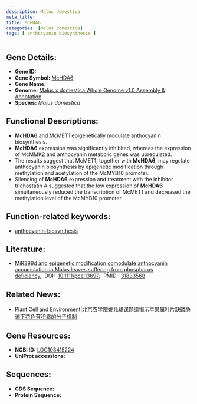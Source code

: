 ```yaml
---
description: Malus domestica
meta_title:
title: McHDA6
categories: [Malus domestica]
tags: [ anthocyanin biosynthesis ]
---
```


## Gene Details:
- **Gene ID:**	[]()
- **Gene Symbol:** <u>McHDA6</u>
- **Gene Name:** 
- **Genome:** [Malus x domestica Whole Genome v1.0 Assembly & Annotation](https://www.rosaceae.org/species/malus/malus_x_domestica/genome_v1.0)
- **Species:** *Malus domestica*

## Functional Descriptions:
   - **McHDA6** and McMET1 epigenetically modulate anthocyanin biosynthesis.
   - **McHDA6** expression was significantly inhibited, whereas the expression of McMMK2 and anthocyanin metabolic genes was upregulated.
   - The results suggest that McMET1, together with **McHDA6**, may regulate anthocyanin biosynthesis by epigenetic modification through methylation and acetylation of the McMYB10 promoter.
   - Silencing of **McHDA6** expression and treatment with the inhibitor trichostatin A suggested that the low expression of **McHDA6** simultaneously reduced the transcription of McMET1 and decreased the methylation level of the McMYB10 promoter

## Function-related keywords:
   - [anthocyanin-biosynthesis](/tags/anthocyanin-biosynthesis/)

## Literature:
   - [MiR399d and epigenetic modification comodulate anthocyanin accumulation in Malus leaves suffering from phosphorus deficiency.]( https://onlinelibrary.wiley.com/doi/10.1111/pce.13697)&nbsp;&nbsp;DOI:&nbsp;&nbsp;[10.1111/pce.13697](https://onlinelibrary.wiley.com/doi/10.1111/pce.13697);&nbsp;&nbsp;PMID:&nbsp;&nbsp;[31833568](https://pubmed.ncbi.nlm.nih.gov/31833568/)

## Related News:
   - [Plant Cell and Environment|北京农学院姚允聪课题组揭示苹果属叶片缺磷胁迫下花色苷积累的分子机制](https://mp.weixin.qq.com/s?__biz=Mzg3MDEwNDEyMg==&mid=2247486672&idx=4&sn=44fb4af2229b760867feee560cebd774&chksm=ce93a185f9e42893205178acf99af8aceb88ca2271521e6b871d28f66f8d060dd22665df4b68&scene=27#wechat_redirect)

## Gene Resources:
- **NCBI ID:**  [LOC103415224](https://www.ncbi.nlm.nih.gov/gene/?term=LOC103415224)
- **UniProt accessions:** [](https://www.uniprot.org/uniprotkb//entry)



## Sequences:
- **CDS Sequence:**
- **Protein Sequence:**
